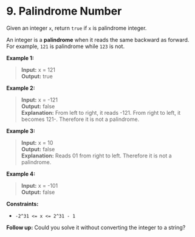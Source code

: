 # 9. Palindrome Number

Given an integer `x`, return `true` if `x` is palindrome integer.

An integer is a **palindrome** when it reads the same backward as forward. For example, `121` is palindrome while `123` is not.

**Example 1:**  
> **Input:** x = 121  
> **Output:** true


**Example 2:**  
> **Input:** x = -121  
> **Output:** false  
> **Explanation:** From left to right, it reads -121\. From right to left, it becomes 121-. Therefore it is not a palindrome.


**Example 3:**  
> **Input:** x = 10  
> **Output:** false  
> **Explanation:** Reads 01 from right to left. Therefore it is not a palindrome.


**Example 4:**  
> **Input:** x = -101  
> **Output:** false

**Constraints:**
*   `-2^31 <= x <= 2^31 - 1`

**Follow up:** Could you solve it without converting the integer to a string?